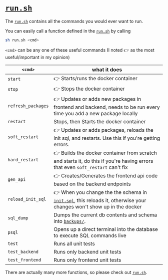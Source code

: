 #  [`run.sh`](../run.sh)

The [`run.sh`](../run.sh) contains all the commands you would ever want to run.

You can easily call a function defined in the [`run.sh`](../run.sh) by calling

```bash
sh run.sh <cmd>
```

`<cmd>` can be any one of these useful commands (I noted 👉 as the most useful/important in my opinion)

|  `<cmd>` |  what it does  |
|---|---|
|  `start` | 👉 Starts/runs the docker container |
|  `stop` |  👉 Stops the docker container |
|  `refresh_packages` | 👉  Updates or adds new packages in frontend and backend, needs to be run every time you add a new package locally |
|  `restart` |  Stops, then Starts the docker container |
|  `soft_restart` | 👉 Updates or adds packages, reloads the init sql, and restarts. Use this if you're getting errors. |
|  `hard_restart` | 👉 Builds the docker container from scratch and starts it, do this if you're having errors that even `soft_restart` can't fix |
|  `gen_api` | 👉 Creates/Generates the frontend api code based on the backend endpoints |
|  `reload_init_sql` | 👉  When you change the the schema in [`init.sql`](../backend/init.sql), this reloads it, otherwise your changes won't show up in the docker |
|  `sql_dump` | Dumps the current db contents and schema into [`backups/`](../backend/backups/).|
|  `psql` | Opens up a direct terminal into the database to execute SQL commands live |
|  `test` | Runs all unit tests |
|  `test_backend` | Runs only backend unit tests |
|  `test_frontend` | Runs only frontend unit tests |

There are actually many more functions, so please check out [`run.sh`](../run.sh).



